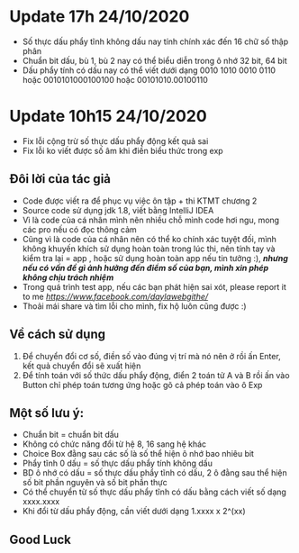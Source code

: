 # Update 17h 24/10/2020
* Số thực dấu phẩy tĩnh không dấu nay tính chính xác đến 16 chữ số thập phân
* Chuẩn bit dấu, bù 1, bù 2 nay có thể biểu diễn trong ô nhớ 32 bit, 64 bit
* Dấu phẩy tính có dấu nay có thể viết dưới dạng 0010 1010 0010 0110 hoặc 0010101000100100 hoặc 00101010.00100110

# Update 10h15 24/10/2020
* Fix lỗi cộng trừ số thực dấu phẩy động kết quả sai
* Fix lỗi ko viết được số âm khi điền biểu thức trong exp

## Đôi lời của tác giả
* Code được viết ra để phục vụ việc ôn tập + thi KTMT chương 2
* Source code sử dụng jdk 1.8, viết bằng IntelliJ IDEA
* Vì là code của cá nhân mình nên nhiều chỗ mình code hơi ngu, mong các pro nếu có đọc thông cảm
* Cũng vì là code của cá nhân nên có thể ko chính xác tuyệt đối, mình không khuyến khích sử dụng hoàn toàn trong lúc thi, nên tính tay và kiểm tra lại = app
, hoặc sử dụng hoàn toàn app nếu tin tưởng :), ***nhưng nếu có vấn đề gì ảnh hưởng đến điểm số của bạn, mình xin phép không chịu trách nhiệm***
* Trong quá trình test app, nếu các bạn phát hiện sai xót, please report it to me *https://www.facebook.com/daylawebgithe/*
* Thoải mái share và tìm lỗi cho mình, fix hộ luôn cũng được :)

## Về cách sử dụng
1. Để chuyển đổi cơ số, điền số vào đúng vị trí mà nó nên ở rồi ấn Enter, kết quả chuyển đổi sẽ xuất hiện
2. Để tính toán với số thức dấu phẩy động, điển 2 toán tử A và B rồi ấn vào Button chỉ phép toán tương ứng
hoặc gõ cả phép toán vào ô Exp
## Một số lưu ý:
* Chuẩn bit = chuẩn bit dấu
* Không có chức năng đổi từ hệ 8, 16 sang hệ khác
* Choice Box đằng sau các số là số thể hiện ô nhớ bao nhiêu bit
* Phẩy tĩnh 0 dấu = số thực dấu phẩy tính không dấu
* BD ô nhớ có dấu = số thực dấu phẩy tĩnh có dấu, 2 ô đằng sau thể hiện số bit phần nguyên và số bit phần thực
* Có thể chuyển từ số thực dấu phẩy tĩnh có dấu bằng cách viết số dạng xxxx.xxxx
* Khi đổi từ dấu phẩy động, cần viết dưới dạng 1.xxxx x 2^(xx)

## Good Luck
